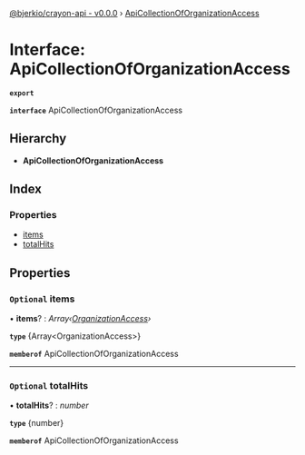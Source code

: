 [@bjerkio/crayon-api - v0.0.0](../README.md) › [ApiCollectionOfOrganizationAccess](apicollectionoforganizationaccess.md)

# Interface: ApiCollectionOfOrganizationAccess

**`export`** 

**`interface`** ApiCollectionOfOrganizationAccess

## Hierarchy

* **ApiCollectionOfOrganizationAccess**

## Index

### Properties

* [items](apicollectionoforganizationaccess.md#optional-items)
* [totalHits](apicollectionoforganizationaccess.md#optional-totalhits)

## Properties

### `Optional` items

• **items**? : *Array‹[OrganizationAccess](../modules/organizationaccess.md)›*

**`type`** {Array&lt;OrganizationAccess&gt;}

**`memberof`** ApiCollectionOfOrganizationAccess

___

### `Optional` totalHits

• **totalHits**? : *number*

**`type`** {number}

**`memberof`** ApiCollectionOfOrganizationAccess
